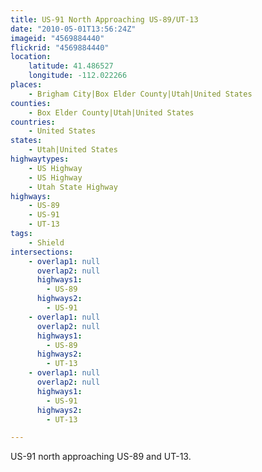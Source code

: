 ```yaml
---
title: US-91 North Approaching US-89/UT-13
date: "2010-05-01T13:56:24Z"
imageid: "4569884440"
flickrid: "4569884440"
location:
    latitude: 41.486527
    longitude: -112.022266
places:
    - Brigham City|Box Elder County|Utah|United States
counties:
    - Box Elder County|Utah|United States
countries:
    - United States
states:
    - Utah|United States
highwaytypes:
    - US Highway
    - US Highway
    - Utah State Highway
highways:
    - US-89
    - US-91
    - UT-13
tags:
    - Shield
intersections:
    - overlap1: null
      overlap2: null
      highways1:
        - US-89
      highways2:
        - US-91
    - overlap1: null
      overlap2: null
      highways1:
        - US-89
      highways2:
        - UT-13
    - overlap1: null
      overlap2: null
      highways1:
        - US-91
      highways2:
        - UT-13

---
```

US-91 north approaching US-89 and UT-13.